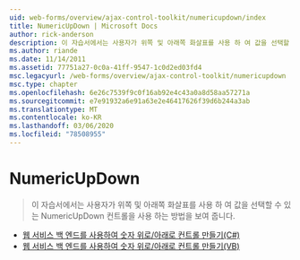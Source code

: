 ```yaml
---
uid: web-forms/overview/ajax-control-toolkit/numericupdown/index
title: NumericUpDown | Microsoft Docs
author: rick-anderson
description: 이 자습서에서는 사용자가 위쪽 및 아래쪽 화살표를 사용 하 여 값을 선택할 수 있는 NumericUpDown 컨트롤을 사용 하는 방법을 보여 줍니다.
ms.author: riande
ms.date: 11/14/2011
ms.assetid: 77751a27-0c0a-41ff-9547-1c0d2ed03fd4
msc.legacyurl: /web-forms/overview/ajax-control-toolkit/numericupdown
msc.type: chapter
ms.openlocfilehash: 6e26c7539f9c0f16ab92e4c43a0a8d58aa57271a
ms.sourcegitcommit: e7e91932a6e91a63e2e46417626f39d6b244a3ab
ms.translationtype: MT
ms.contentlocale: ko-KR
ms.lasthandoff: 03/06/2020
ms.locfileid: "78508955"
---
```

# <a name="numericupdown"></a>NumericUpDown

> 이 자습서에서는 사용자가 위쪽 및 아래쪽 화살표를 사용 하 여 값을 선택할 수 있는 NumericUpDown 컨트롤을 사용 하는 방법을 보여 줍니다.

- [웹 서비스 백 엔드를 사용하여 숫자 위로/아래로 컨트롤 만들기(C#)](creating-a-numeric-up-down-control-with-a-web-service-backend-cs.md)
- [웹 서비스 백 엔드를 사용하여 숫자 위로/아래로 컨트롤 만들기(VB)](creating-a-numeric-up-down-control-with-a-web-service-backend-vb.md)
